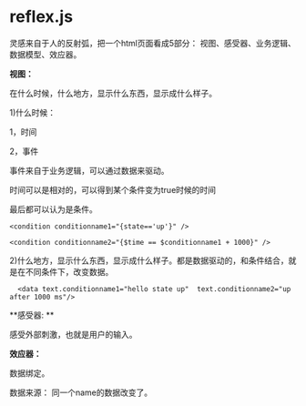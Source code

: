 # reflex.js

灵感来自于人的反射弧，把一个html页面看成5部分： 视图、感受器、业务逻辑、 数据模型、效应器。

 **视图：**
 
 在什么时候，什么地方，显示什么东西，显示成什么样子。
 
 
 1)什么时候：
 
  1，时间
  
  2，事件
  
  事件来自于业务逻辑，可以通过数据来驱动。
  
  时间可以是相对的，可以得到某个条件变为true时候的时间
  
  最后都可以认为是条件。
  
  ```
  <condition conditionname1="{state=='up'}" />
  
  <condition conditionname2="{$time == $conditionname1 + 1000}" />
  ```
  
  2)什么地方，显示什么东西，显示成什么样子。都是数据驱动的，和条件结合，就是在不同条件下，改变数据。
  
  ```
	<data text.conditionname1="hello state up"  text.conditionname2="up after 1000 ms"/>
  ```

 **感受器: **
 
 感受外部刺激，也就是用户的输入。
 
	
  
 **效应器：**
 
   数据绑定。
   
   数据来源：
      同一个name的数据改变了。
	  
	  
	  
	  
	  
   
